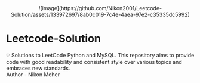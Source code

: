 
<center>![image](https://github.com/Nikon2001/Leetcode-Solution/assets/133972697/8ab0c019-7c4e-4aea-97e2-c35335dc5992)</center>
<h1>Leetcode-Solution</h1>
💡 Solutions to LeetCode Python and MySQL. This repository aims to provide code with good readability and consistent style over various topics and embraces new standards.
<br>
Author - Nikon Meher
